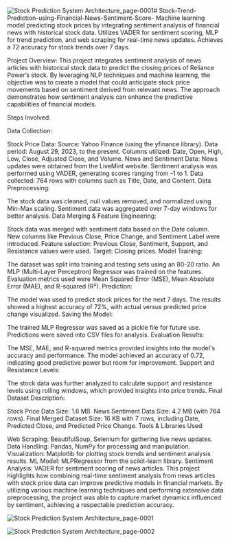 ![Stock Prediction System Architecture_page-0001](https://github.com/user-attachments/assets/c8d5857e-6444-476d-9a55-168a98312d81)# Stock-Trend-Prediction-using-Financial-News-Sentiment-Score-
Machine learning model predicting stock prices by integrating sentiment analysis of financial news with historical stock data. Utilizes VADER for sentiment scoring, MLP for trend prediction, and web scraping for real-time news updates. Achieves a 72 accuracy for stock trends over 7 days.

Project Overview: This project integrates sentiment analysis of news articles with historical stock data to predict the closing prices of Reliance Power’s stock. By leveraging NLP techniques and machine learning, the objective was to create a model that could anticipate stock price movements based on sentiment derived from relevant news. The approach demonstrates how sentiment analysis can enhance the predictive capabilities of financial models.

Steps Involved:

Data Collection:

Stock Price Data:
Source: Yahoo Finance (using the yfinance library).
Data period: August 29, 2023, to the present.
Columns utilized: Date, Open, High, Low, Close, Adjusted Close, and Volume.
News and Sentiment Data:
News updates were obtained from the LiveMint website.
Sentiment analysis was performed using VADER, generating scores ranging from -1 to 1.
Data collected: 764 rows with columns such as Title, Date, and Content.
Data Preprocessing:

The stock data was cleaned, null values removed, and normalized using Min-Max scaling.
Sentiment data was aggregated over 7-day windows for better analysis.
Data Merging & Feature Engineering:

Stock data was merged with sentiment data based on the Date column.
New columns like Previous Close, Price Change, and Sentiment Label were introduced.
Feature selection: Previous Close, Sentiment, Support, and Resistance values were used.
Target: Closing prices.
Model Training:

The dataset was split into training and testing sets using an 80-20 ratio.
An MLP (Multi-Layer Perceptron) Regressor was trained on the features.
Evaluation metrics used were Mean Squared Error (MSE), Mean Absolute Error (MAE), and R-squared (R²).
Prediction:

The model was used to predict stock prices for the next 7 days.
The results showed a highest accuracy of 72%, with actual versus predicted price change visualized.
Saving the Model:

The trained MLP Regressor was saved as a pickle file for future use.
Predictions were saved into CSV files for analysis.
Evaluation Results:

The MSE, MAE, and R-squared metrics provided insights into the model's accuracy and performance.
The model achieved an accuracy of 0.72, indicating good predictive power but room for improvement.
Support and Resistance Levels:

The stock data was further analyzed to calculate support and resistance levels using rolling windows, which provided insights into price trends.
Final Dataset Description:

Stock Price Data Size: 1.6 MB.
News Sentiment Data Size: 4.2 MB (with 764 rows).
Final Merged Dataset Size: 16 KB with 7 rows, including Date, Predicted Close, and Predicted Price Change.
Tools & Libraries Used:

Web Scraping: BeautifulSoup, Selenium for gathering live news updates.
Data Handling: Pandas, NumPy for processing and manipulation.
Visualization: Matplotlib for plotting stock trends and sentiment analysis results.
ML Model: MLPRegressor from the scikit-learn library.
Sentiment Analysis: VADER for sentiment scoring of news articles.
This project highlights how combining real-time sentiment analysis from news articles with stock price data can improve predictive models in financial markets. By utilizing various machine learning techniques and performing extensive data preprocessing, the project was able to capture market dynamics influenced by sentiment, achieving a respectable prediction accuracy.





![Stock Prediction System Architecture_page-0001](https://github.com/user-attachments/assets/406615be-59c2-4fd4-af01-3226585de9fb)





![Stock Prediction System Architecture_page-0002](https://github.com/user-attachments/assets/4f20befe-995c-4b1f-a0b4-d79498bbd83a)




